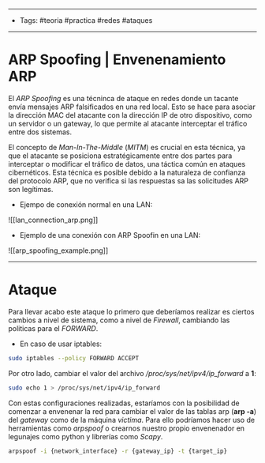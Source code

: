 -----
- Tags: #teoria #practica #redes #ataques 
----
# ARP Spoofing | Envenenamiento ARP

El *ARP Spoofing* es una técninca de ataque en redes donde un tacante envía mensajes ARP falsificados en una red local. Esto se hace para asociar la dirección MAC del atacante con la dirección IP de otro dispositivo, como un servidor o un gateway, lo que permite al atacante interceptar el tráfico entre dos sistemas.

El concepto de *Man-In-The-Middle* (*MITM*) es crucial en esta técnica, ya que el atacante se posiciona estratégicamente entre dos partes para interceptar o modificar el tráfico de datos, una táctica común en ataques cibernéticos. Esta técnica es posible debido a la naturaleza de confianza del protocolo ARP, que no verifica si las respuestas sa las solicitudes ARP son legítimas.

- Ejempo de conexión normal en una LAN:

![[lan_connection_arp.png]]

- Ejemplo de una conexión con ARP Spoofin en una LAN:

![[arp_spoofing_example.png]]

----
# Ataque

Para llevar acabo este ataque lo primero que deberíamos realizar es ciertos cambios a nivel de sistema, como a nivel de *Firewall*, cambiando las politicas para el *FORWARD*.

- En caso de usar iptables:
```bash
sudo iptables --policy FORWARD ACCEPT
```

Por otro lado, cambiar el valor del archivo */proc/sys/net/ipv4/ip_forward* a **1**:

```bash
sudo echo 1 > /proc/sys/net/ipv4/ip_forward
```

Con estas configuraciones realizadas, estaríamos con la posibilidad de comenzar a envenenar la red para cambiar el valor de las tablas arp (**arp -a**) del *gateway* como de la máquina *victima*. Para ello podríamos hacer uso de herramientas como *arpspoof* o crearnos nuestro propio envenenador en legunajes como python y librerías como *Scapy*. 

```bash
arpspoof -i {network_interface} -r {gateway_ip} -t {target_ip}
```

